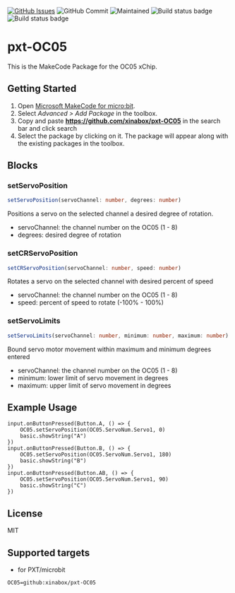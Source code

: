 [![GitHub Issues](https://img.shields.io/github/issues/xinabox/pxt-OC05.svg)](https://github.com/xinabox/pxt-OC05/issues) 
![GitHub Commit](https://img.shields.io/github/last-commit/xinabox/pxt-OC05) 
![Maintained](https://img.shields.io/maintenance/yes/2020) 
![Build status badge](https://github.com/xinabox/pxt-OC05/workflows/maker/badge.svg)
![Build status badge](https://github.com/xinabox/pxt-OC05/workflows/microbit/badge.svg)
# pxt-OC05

This is the MakeCode Package for the OC05 xChip.

## Getting Started

1. Open [Microsoft MakeCode for micro:bit](https://makecode.microbit.org).
2. Select *Advanced > Add Package* in the toolbox.
3. Copy and paste **https://github.com/xinabox/pxt-OC05** in the search bar and click search
4. Select the package by clicking on it. The package will appear along with the existing packages in the toolbox.

## Blocks

### setServoPosition

```typescript
setServoPosition(servoChannel: number, degrees: number)
```
Positions a servo on the selected channel a desired degree of rotation.
* servoChannel: the channel number on the OC05 (1 - 8)
* degrees: desired degree of rotation

### setCRServoPosition

```typescript
setCRServoPosition(servoChannel: number, speed: number)
```
Rotates a servo on the selected channel with desired percent of speed 
* servoChannel: the channel number on the OC05 (1 - 8)
* speed: percent of speed to rotate (-100% - 100%)

### setServoLimits
```typescript
setServoLimits(servoChannel: number, minimum: number, maximum: number)
```
Bound servo motor movement within maximum and minimum degrees entered
* servoChannel: the channel number on the OC05 (1 - 8)
* minimum: lower limit of servo movement in degrees
* maximum: upper limit of servo movement in degrees

## Example Usage

```
input.onButtonPressed(Button.A, () => {
    OC05.setServoPosition(OC05.ServoNum.Servo1, 0)
    basic.showString("A")
})
input.onButtonPressed(Button.B, () => {
    OC05.setServoPosition(OC05.ServoNum.Servo1, 180)
    basic.showString("B")
})
input.onButtonPressed(Button.AB, () => {
    OC05.setServoPosition(OC05.ServoNum.Servo1, 90)
    basic.showString("C")
})
```

## License

MIT

## Supported targets

* for PXT/microbit
```package
OC05=github:xinabox/pxt-OC05
```

